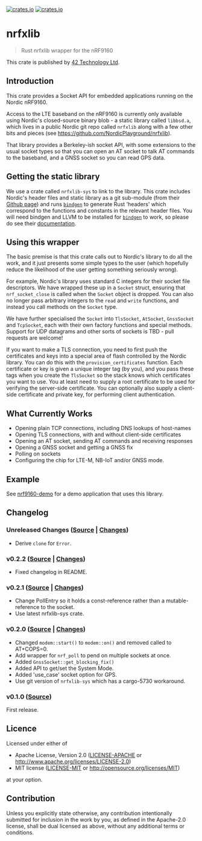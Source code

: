 [![crates.io](https://img.shields.io/crates/d/nrfxlib.svg)](https://crates.io/crates/nrfxlib)
[![crates.io](https://img.shields.io/crates/v/nrfxlib.svg)](https://crates.io/crates/nrfxlib)

# nrfxlib

> Rust nrfxlib wrapper for the nRF9160

This crate is published by [42 Technology Ltd](https://www.42technology.com).

## Introduction

This crate provides a Socket API for embedded applications running on the
Nordic nRF9160.

Access to the LTE baseband on the nRF9160 is currently only available using
Nordic's closed-source binary blob - a static library called `libbsd.a`, which
lives in a public Nordic git repo called `nrfxlib` along with a few other bits
and pieces (see https://github.com/NordicPlayground/nrfxlib).

That library provides a Berkeley-ish socket API, with some extensions to the
usual socket types so that you can open an AT socket to talk AT commands to the
baseband, and a GNSS socket so you can read GPS data.

## Getting the static library

We use a crate called `nrfxlib-sys` to link to the library. This crate
includes Nordic's header files and static library as a git sub-module (from
their [Github page](https://github.com/NordicPlayground/nrfxlib)) and runs
[`bindgen`] to generate Rust 'headers' which correspond to the functions and
constants in the relevant header files. You will need bindgen and LLVM to
be installed for [`bindgen`] to work, so please do see their
[documentation](https://github.com/rust-lang/rust-bindgen).

[`bindgen`]: https://crates.io/crates/bindgen

## Using this wrapper

The basic premise is that this crate calls out to Nordic's library to do all
the work, and it just presents some simple types to the user (which hopefully
reduce the likelihood of the user getting something seriously wrong).

For example, Nordic's library uses standard C integers for their socket file
descriptors. We have wrapped these up in a `Socket` struct, ensuring that
`nrf_socket_close` is called when the `Socket` object is dropped. You can also
no longer pass arbitrary integers to the `read` and `write` functions, and
instead you call methods on the `Socket` type.

We have further specialised the `Socket` into `TlsSocket`, `AtSocket`,
`GnssSocket` and `TcpSocket`, each with their own factory functions and
special methods. Support for UDP datagrams and other sorts of sockets is TBD -
pull requests are welcome!

If you want to make a TLS connection, you need to first push the certificates
and keys into a special area of flash controlled by the Nordic library. You
can do this with the `provision_certificates` function. Each certificate or
key is given a unique integer tag (by you), and you pass these tags when you
create the `TlsSocket` so the stack knows which certificates you want to use.
You at least need to supply a root certificate to be used for verifying the
server-side certificate. You can optionally also supply a client-side
certificate and private key, for performing client authentication.

## What Currently Works

* Opening plain TCP connections, including DNS lookups of host-names
* Opening TLS connections, with and without client-side certificates
* Opening an AT socket, sending AT commands and receiving responses
* Opening a GNSS socket and getting a GNSS fix
* Polling on sockets
* Configuring the chip for LTE-M, NB-IoT and/or GNSS mode.

## Example

See [nrf9160-demo](https://github.com/42-technology-ltd/nrf9160-demo) for a demo application that uses this library.

## Changelog

### Unreleased Changes ([Source](https://github.com/42-technology-ltd/nrfxlib/tree/master) | [Changes](https://github.com/42-technology-ltd/nrfxlib/compare/v0.2.0...master))

* Derive `clone` for `Error`.

### v0.2.2 ([Source](https://github.com/42-technology-ltd/nrfxlib/tree/v0.2.2) | [Changes](https://github.com/42-technology-ltd/nrfxlib/compare/v0.2.1...v0.2.2))

* Fixed changelog in README.

### v0.2.1 ([Source](https://github.com/42-technology-ltd/nrfxlib/tree/v0.2.1) | [Changes](https://github.com/42-technology-ltd/nrfxlib/compare/v0.2.0...v0.2.1))

* Change PollEntry so it holds a const-reference rather than a mutable-reference to the socket.
* Use latest nrfxlib-sys crate.

### v0.2.0 ([Source](https://github.com/42-technology-ltd/nrfxlib/tree/v0.2.0) | [Changes](https://github.com/42-technology-ltd/nrfxlib/compare/v0.1.0...v0.2.0))

* Changed `modem::start()` to `modem::on()` and removed called to AT+COPS=0.
* Add wrapper for `nrf_poll` to pend on multiple sockets at once.
* Added `GnssSocket::get_blocking_fix()`
* Added API to get/set the System Mode.
* Added 'use_case' socket option for GPS.
* Use git version of `nrfxlib-sys` which has a cargo-5730 workaround.

### v0.1.0 ([Source](https://github.com/42-technology-ltd/nrfxlib/tree/v0.1.0))

First release.

## Licence

Licensed under either of

* Apache License, Version 2.0 ([LICENSE-APACHE](LICENSE-APACHE) or http://www.apache.org/licenses/LICENSE-2.0)
* MIT license ([LICENSE-MIT](LICENSE-MIT) or http://opensource.org/licenses/MIT)

at your option.

## Contribution

Unless you explicitly state otherwise, any contribution intentionally
submitted for inclusion in the work by you, as defined in the Apache-2.0
license, shall be dual licensed as above, without any additional terms or
conditions.
